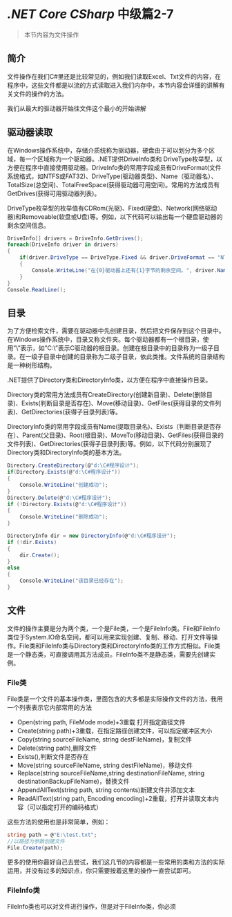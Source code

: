 # *.NET Core CSharp* 中级篇2-7
>本节内容为文件操作

## 简介
文件操作在我们C#里还是比较常见的，例如我们读取Excel、Txt文件的内容，在程序中，这些文件都是以流的方式读取进入我们内存中，本节内容会详细的讲解有关文件的操作的方法。

我们从最大的驱动器开始往文件这个最小的开始讲解

## 驱动器读取
在Windows操作系统中，存储介质统称为驱动器，硬盘由于可以划分为多个区域，每一个区域称为一个驱动器。.NET提供DriveInfo类和 DriveType枚举型，以方便在程序中直接使用驱动器。DriveInfo类的常用字段成员有DriveFormat(文件系统格式，如NTFS或FAT32)、DriveType(驱动器类型)、Name（驱动器名）、TotalSize(总空间)、TotalFreeSpace(获得驱动器可用空间)。常用的方法成员有GetDrives(获得可用驱动器列表)。

DriveType枚举型的枚举值有CDRom(光驱)、Fixed(硬盘)、Network(网络驱动器)和Removeable(软盘或U盘)等。例如，以下代码可以输出每一个硬盘驱动器的剩余空间信息。

``` C#
DriveInfo[] drivers = DriveInfo.GetDrives();
foreach(DriveInfo driver in drivers)
{
    if(driver.DriveType == DriveType.Fixed && driver.DriveFormat == "NTFS")
    {
        Console.WriteLine("在{0}驱动器上还有{1}字节的剩余空间。", driver.Name, driver.AvailableFreeSpace);
    }
}
Console.ReadLine();

```

## 目录
为了方便检索文件，需要在驱动器中先创建目录，然后把文件保存到这个目录中。在Windows操作系统中，目录又称文件夹。每个驱动器都有一个根目录，使用”\”表示，如”C:\”表示C驱动器的根目录。创建在根目录中的目录称为一级子目录。在一级子目录中创建的目录称为二级子目录，依此类推。文件系统的目录结构是一种树形结构。

.NET提供了Directory类和DirectoryInfo类，以方便在程序中直接操作目录。

Directory类的常用方法成员有CreateDirectory(创建新目录)、Delete(删除目录)、Exists(判断目录是否存在)、Move(移动目录)、GetFiles(获得目录的文件列表)、GetDirectories(获得子目录列表)等。

DirectoryInfo类的常用字段成员有Name(提取目录名)、Exists（判断目录是否存在）、Parent(父目录)、Root(根目录)、MoveTo(移动目录)、GetFiles(获得目录的文件列表)、GetDirectories(获得子目录列表)等。例如，以下代码分别展现了Directory类和DirectoryInfo类的基本方法。

``` C#
Directory.CreateDirectory(@"d:\C#程序设计");
if(Directory.Exists(@"d:\C#程序设计"))
{
    Console.WriteLine("创建成功");
}
Directory.Delete(@"d:\C#程序设计");
if (!Directory.Exists(@"d:\C#程序设计"))
{
    Console.WriteLine("删除成功");
}

DirectoryInfo dir = new DirectoryInfo(@"d:\C#程序设计");
if (!dir.Exists)
{
    dir.Create();
}
else
{
    Console.WriteLine("该目录已经存在");
}
```

## 文件
文件的操作主要是分为两个类，一个是File类，一个是FileInfo类。File和FileInfo类位于System.IO命名空间，都可以用来实现创建、复制、移动、打开文件等操作。File类和FileInfo类与Directory类和DirectoryInfo类的工作方式相似。File类是一个静态类，可直接调用其方法成员。FileInfo类不是静态类，需要先创建实例。

### File类
File类是一个文件的基本操作类，里面包含的大多都是实际操作文件的方法，我用一个列表表示它内部常用的方法
- Open(string path, FileMode mode)+3重载 打开指定路径文件
- Create(string path)+3重载，在指定路径创建文件，可以指定缓冲区大小
- Copy(string sourceFileName, string destFileName)，复制文件
- Delete(string path),删除文件
- Exists(),判断文件是否存在
- Move(string sourceFileName, string destFileName)，移动文件
- Replace(string sourceFileName,string destinationFileName,
string destinationBackupFileName)，替换文件
- AppendAllText(string path, string contents)新建文件并添加文本
- ReadAllText(string path, Encoding encoding)+2重载，打开并读取文本内容（可以指定打开的编码格式）

这些方法的使用也是非常简单，例如：

``` C#
string path = @"E:\test.txt";
//以路径为参数创建文件
File.Create(path);
```
更多的使用你最好自己去尝试，我们这几节的内容都是一些常用的类和方法的实际运用，并没有过多的知识点，你只需要按着这里的操作一直尝试即可。

### FileInfo类
FileInfo类也可以对文件进行操作，但是对于FileInfo类，你必须